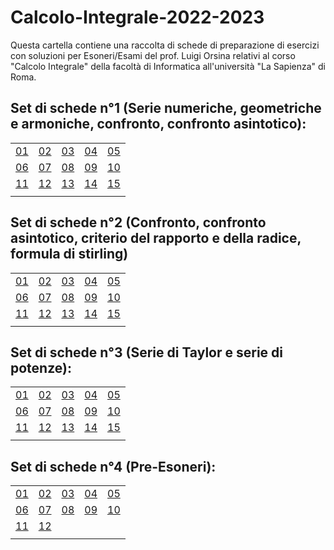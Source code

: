 # Calcolo-Integrale-2022-2023
Questa cartella contiene una raccolta di schede di preparazione di esercizi con soluzioni per Esoneri/Esami del prof. Luigi Orsina relativi al corso "Calcolo Integrale" della facoltà di Informatica all'università "La Sapienza" di Roma.

## Set di schede n°1 (Serie numeriche, geometriche e armoniche, confronto, confronto asintotico):
|    |    |    |    |    |
|----|----|----|----|----|
| [01](SchedeA1/00077.pdf) | [02](SchedeA1/00094.pdf)| [03](SchedeA1/00126.pdf) | [04](/SchedeA1/00147.pdf) | [05](/SchedeA1/00166.pdf)
| [06](/SchedeA1/00187.pdf) | [07](/SchedeA1/00193.pdf) | [08](/SchedeA1/00194.pdf) | [09](SchedeA1/00198.pdf) | [10](SchedeA1/00220.pdf)
| [11](SchedeA1/00253.pdf) | [12](SchedeA1/00238.pdf) | [13](SchedeA1/00219.pdf) | [14](SchedeA1/00096.pdf) | [15](SchedeA1/00086.pdf)
|  |  |  |  |  |

## Set di schede n°2 (Confronto, confronto asintotico, criterio del rapporto e della radice, formula di stirling)
|    |    |    |    |    |
|----|----|----|----|----|
| [01](SchedeA2/00015.pdf) | [02](SchedeA2/00018.pdf)| [03](SchedeA2/00032.pdf) | [04](/SchedeA2/00035.pdf) | [05](/SchedeA2/00036.pdf)
| [06](/SchedeA2/00051.pdf) | [07](/SchedeA2/00076.pdf) | [08](/SchedeA2/00078.pdf) | [09](SchedeA2/00080.pdf) | [10](SchedeA2/00100.pdf)
| [11](SchedeA2/00122.pdf) | [12](SchedeA2/00005.pdf) | [13](SchedeA2/00101.pdf) | [14](SchedeA2/00104.pdf) | [15](SchedeA2/00019.pdf)
|  |  |  |  |  |

## Set di schede n°3 (Serie di Taylor e serie di potenze):
|    |    |    |    |    |
|----|----|----|----|----|
| [01](SchedeA3/00015.pdf) | [02](SchedeA3/00018.pdf)| [03](SchedeA3/00033.pdf) | [04](/SchedeA3/00036.pdf) | [05](/SchedeA3/00037.pdf)
| [06](/SchedeA3/00053.pdf) | [07](/SchedeA3/00079.pdf) | [08](/SchedeA3/00082.pdf) | [09](SchedeA3/00084.pdf) | [10](SchedeA3/00104.pdf)
| [11](SchedeA3/00127.pdf) | [12](SchedeA3/00005.pdf) | [13](SchedeA3/00105.pdf) | [14](SchedeA3/00108.pdf) | [15](SchedeA3/00019.pdf)
|  |  |  |  |  |

## Set di schede n°4 (Pre-Esoneri):
|    |    |    |    |    |
|----|----|----|----|----|
| [01](SchedeA4/00014.pdf) | [02](SchedeA4/00016.pdf)| [03](SchedeA4/00018.pdf) | [04](/SchedeA4/00029.pdf) | [05](/SchedeA4/00033.pdf)
| [06](/SchedeA4/00046.pdf) | [07](/SchedeA4/00081.pdf) | [08](/SchedeA4/00082.pdf) | [09](SchedeA4/00089.pdf) | [10](SchedeA4/00104.pdf)
| [11](SchedeA4/00109.pdf) | [12](SchedeA4/00124.pdf) |  |  | 
|  |  |  |  |  |
